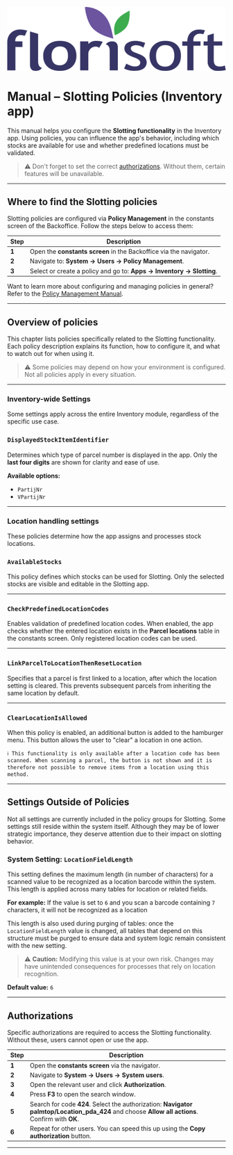 ![Florisoft logo](https://raw.githubusercontent.com/florisoft/User.Manuals/main/fslogo.png)

# Manual – Slotting Policies (Inventory app)

This manual helps you configure the **Slotting functionality** in the Inventory app.
Using policies, you can influence the app's behavior, including which stocks are available for use and whether predefined locations must be validated.

> ⚠️ Don't forget to set the correct [authorizations](#authorizations). Without them, certain features will be unavailable.

---

## Where to find the Slotting policies

Slotting policies are configured via **Policy Management** in the constants screen of the Backoffice.
Follow the steps below to access them:

| Step  | Description                                                           |
| ----- | --------------------------------------------------------------------- |
| **1** | Open the **constants screen** in the Backoffice via the navigator.    |
| **2** | Navigate to: **System → Users → Policy Management**.                  |
| **3** | Select or create a policy and go to: **Apps → Inventory → Slotting**. |

Want to learn more about configuring and managing policies in general? Refer to the [Policy Management Manual](https://github.com/florisoft/User.Manuals/blob/main/BASIS/Policy%20Management/Manual%20Policy%20Management%20EN.md).

---

## Overview of policies

This chapter lists policies specifically related to the Slotting functionality.
Each policy description explains its function, how to configure it, and what to watch out for when using it.

> ⚠️ Some policies may depend on how your environment is configured. Not all policies apply in every situation.

---

### Inventory-wide Settings

Some settings apply across the entire Inventory module, regardless of the specific use case.

### `DisplayedStockItemIdentifier`

Determines which type of parcel number is displayed in the app. Only the **last four digits** are shown for clarity and ease of use.

**Available options:**

- `PartijNr`
- `VPartijNr`

---

### Location handling settings

These policies determine how the app assigns and processes stock locations.

### `AvailableStocks`

This policy defines which stocks can be used for Slotting.
Only the selected stocks are visible and editable in the Slotting app.

---

### `CheckPredefinedLocationCodes`

Enables validation of predefined location codes.
When enabled, the app checks whether the entered location exists in the **Parcel locations** table in the constants screen. Only registered location codes can be used.

---

### `LinkParcelToLocationThenResetLocation`

Specifies that a parcel is first linked to a location, after which the location setting is cleared.
This prevents subsequent parcels from inheriting the same location by default.

---

### `ClearLocationIsAllowed`

When this policy is enabled, an additional button is added to the hamburger menu. This button allows the user to "clear" a location in one action.

    ℹ️ This functionality is only available after a location code has been scanned. When scanning a parcel, the button is not shown and it is therefore not possible to remove items from a location using this method.

---

## Settings Outside of Policies

Not all settings are currently included in the policy groups for Slotting. Some settings still reside within the system itself. Although they may be of lower strategic importance, they deserve attention due to their impact on slotting behavior.

### System Setting: `LocationFieldLength`

This setting defines the maximum length (in number of characters) for a scanned value to be recognized as a location barcode within the system. This length is applied across many tables for location or related fields.

**For example:**
If the value is set to `6` and you scan a barcode containing `7` characters, it will not be recognized as a location

This length is also used during purging of tables: once the `LocationFieldLength` value is changed, all tables that depend on this structure must be purged to ensure data and system logic remain consistent with the new setting.

> ⚠️ **Caution:** Modifying this value is at your own risk. Changes may have unintended consequences for processes that rely on location recognition.

**Default value:** `6`

---

## Authorizations

Specific authorizations are required to access the Slotting functionality.
Without these, users cannot open or use the app.

| Step  | Description                                                                                                                                        |
| ----- | -------------------------------------------------------------------------------------------------------------------------------------------------- |
| **1** | Open the **constants screen** via the navigator.                                                                                                   |
| **2** | Navigate to **System → Users → System users**.                                                                                                     |
| **3** | Open the relevant user and click **Authorization**.                                                                                                |
| **4** | Press **F3** to open the search window.                                                                                                            |
| **5** | Search for code **424**. Select the authorization: **Navigator palmtop/Location\_pda\_424** and choose **Allow all actions**. Confirm with **OK**. |
| **6** | Repeat for other users. You can speed this up using the **Copy authorization** button.                                                             |

---
